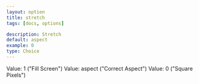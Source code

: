 ```yaml
---
layout: option
title: stretch
tags: [docs, options]

description: Stretch
default: aspect
example: 0
type: Choice
---
```


Value: 1 ("Fill Screen")
Value: aspect ("Correct Aspect")
Value: 0 ("Square Pixels")
